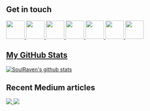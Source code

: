 ## Get in touch

<a href = "mailto:madalinaeleonora.gheorghe@gmail.com">
  <img src="https://logodownload.org/wp-content/uploads/2018/03/gmail-logo-16.png" width="auto" height="50px"> 

<a target="_blank" href="https://www.linkedin.com/in/madalinaeleonorag/">
  <img src="https://nepa.com/wp-content/uploads/2017/09/linkedin-logo.png" width="auto" height="50px"> 

<a target="_blank" href="https://github.com/madalinaeleonorag">
  <img src="https://1000logos.net/wp-content/uploads/2018/11/GitHub-logo.png" width="auto" height="50px"> 

<a target="_blank" href="https://www.instagram.com/madalinaeleonorag/">
  <img src="https://upload.wikimedia.org/wikipedia/commons/thumb/e/e7/Instagram_logo_2016.svg/1200px-Instagram_logo_2016.svg.png" width="auto" height="50px"> 

<a target="_blank" href="https://www.facebook.com/mdx.madalinaeleonora/">
  <img src="https://www.facebook.com/images/fb_icon_325x325.png" width="auto" height="50px"> 

<a target="_blank" href="https://500px.com/p/madalinaeleonorag?view=photos">
  <img src="https://image.flaticon.com/icons/png/512/49/49342.png" width="auto" height="50px"> 

<a target="_blank" href="https://www.paypal.com/paypalme/madalinaeleonorag">
  <img src="https://upload.wikimedia.org/wikipedia/commons/a/a4/Paypal_2014_logo.png" width="auto" height="50px"> 

## My GitHub Stats
[![SoulRaven's github stats](https://github-readme-stats.vercel.app/api?username=soulraven)](https://github.com/soulraven/github-readme-stats)

## Recent Medium articles
<a target="_blank" href="https://github-readme-medium-recent-article.vercel.app/medium/@soulraven/0"><img src="https://github-readme-medium-recent-article.vercel.app/medium/@soulraven/0"> 
<a target="_blank" href="https://github-readme-medium-recent-article.vercel.app/medium/@soulraven/1"><img src="https://github-readme-medium-recent-article.vercel.app/medium/@soulraven/1"> 
